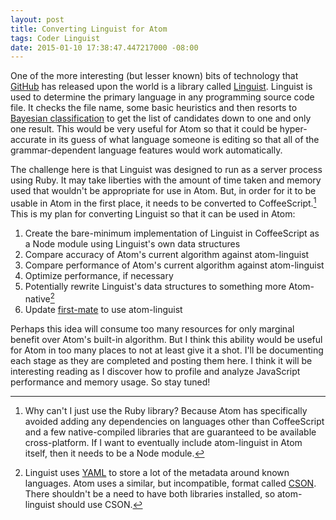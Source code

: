 ```yaml
---
layout: post
title: Converting Linguist for Atom
tags: Coder Linguist
date: 2015-01-10 17:38:47.447217000 -08:00
---
```


One of the more interesting (but lesser known) bits of technology that [GitHub][github] has released upon the world is a library called [Linguist][linguist]. Linguist is used to determine the primary language in any programming source code file. It checks the file name, some basic heuristics and then resorts to [Bayesian classification][bayes] to get the list of candidates down to one and only one result. This would be very useful for Atom so that it could be hyper-accurate in its guess of what language someone is editing so that all of the grammar-dependent language features would work automatically.

The challenge here is that Linguist was designed to run as a server process using Ruby. It may take liberties with the amount of time taken and memory used that wouldn't be appropriate for use in Atom. But, in order for it to be usable in Atom in the first place, it needs to be converted to CoffeeScript.[^conversion] This is my plan for converting Linguist so that it can be used in Atom:

1. Create the bare-minimum implementation of Linguist in CoffeeScript as a Node module using Linguist's own data structures
1. Compare accuracy of Atom's current algorithm against atom-linguist
1. Compare performance of Atom's current algorithm against atom-linguist
1. Optimize performance, if necessary
1. Potentially rewrite Linguist's data structures to something more Atom-native[^avoid-yaml]
1. Update [first-mate][first-mate] to use atom-linguist

Perhaps this idea will consume too many resources for only marginal benefit over Atom's built-in algorithm. But I think this ability would be useful for Atom in too many places to not at least give it a shot. I'll be documenting each stage as they are completed and posting them here. I think it will be interesting reading as I discover how to profile and analyze JavaScript performance and memory usage. So stay tuned!

[^avoid-yaml]: Linguist uses [YAML][yaml] to store a lot of the metadata around known languages. Atom uses a similar, but incompatible, format called [CSON][cson]. There shouldn't be a need to have both libraries installed, so atom-linguist should use CSON.
[^conversion]: Why can't I just use the Ruby library? Because Atom has specifically avoided adding any dependencies on languages other than CoffeeScript and a few native-compiled libraries that are guaranteed to be available cross-platform. If I want to eventually include atom-linguist in Atom itself, then it needs to be a Node module.

[bayes]: https://en.wikipedia.org/wiki/Naive_Bayes_classifier
[cson]: https://www.npmjs.com/package/cson-safe
[first-mate]: https://github.com/atom/first-mate
[github]: https://github.com
[linguist]: https://github.com/github/linguist
[yaml]: http://www.yaml.org/
